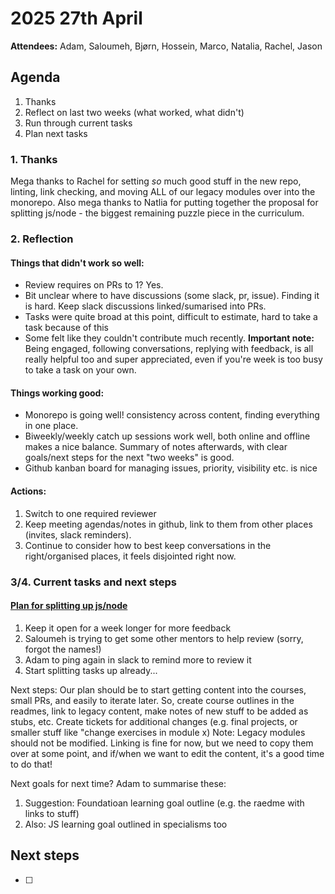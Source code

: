 # 2025 27th April

**Attendees:** Adam, Saloumeh, Bjørn, Hossein, Marco, Natalia, Rachel, Jason

## Agenda
1. Thanks
1. Reflect on last two weeks (what worked, what didn't)
3. Run through current tasks
4. Plan next tasks

### 1. Thanks
Mega thanks to Rachel for setting _so_ much good stuff in the new repo, linting, link checking, and moving ALL of our legacy modules over into the monorepo.
Also mega thanks to Natlia for putting together the proposal for splitting js/node - the biggest remaining puzzle piece in the curriculum.

### 2. Reflection
#### Things that didn't work so well:
- Review requires on PRs to 1? Yes.
- Bit unclear where to have discussions (some slack, pr, issue). Finding it is hard. Keep slack discussions linked/sumarised into PRs.
- Tasks were quite broad at this point, difficult to estimate, hard to take a task because of this
- Some felt like they couldn't contribute much recently. **Important note:** Being engaged, following conversations, replying with feedback, is all really helpful too and super appreciated, even if you're week is too busy to take a task on your own.

#### Things working good:
- Monorepo is going well! consistency across content, finding everything in one place.
- Biweekly/weekly catch up sessions work well, both online and offline makes a nice balance. Summary of notes afterwards, with clear goals/next steps for the next "two weeks" is good.
- Github kanban board for managing issues, priority, visibility etc. is nice

#### Actions:
1. Switch to one required reviewer
2. Keep meeting agendas/notes in github, link to them from other places (invites, slack reminders).
3. Continue to consider how to best keep conversations in the right/organised places, it feels disjointed right now.

### 3/4. Current tasks and next steps

#### [Plan for splitting up js/node](https://github.com/HackYourFuture-CPH/programme/issues/4)
1. Keep it open for a week longer for more feedback
1. Saloumeh is trying to get some other mentors to help review (sorry, forgot the names!)
2. Adam to ping again in slack to remind more to review it
3. Start splitting tasks up already...

Next steps:
Our plan should be to start getting content into the courses, small PRs, and easily to iterate later.
So, create course outlines in the readmes, link to legacy content, make notes of new stuff to be added as stubs, etc.
Create tickets for additional changes (e.g. final projects, or smaller stuff like "change exercises in module x)
Note: Legacy modules should not be modified. Linking is fine for now, but we need to copy them over at some point, and if/when we want to edit the content, it's a good time to do that!

Next goals for next time?
Adam to summarise these:
1. Suggestion: Foundatioan learning goal outline (e.g. the raedme with links to stuff)
2. Also: JS learning goal outlined in specialisms too

## Next steps

- [ ] 
